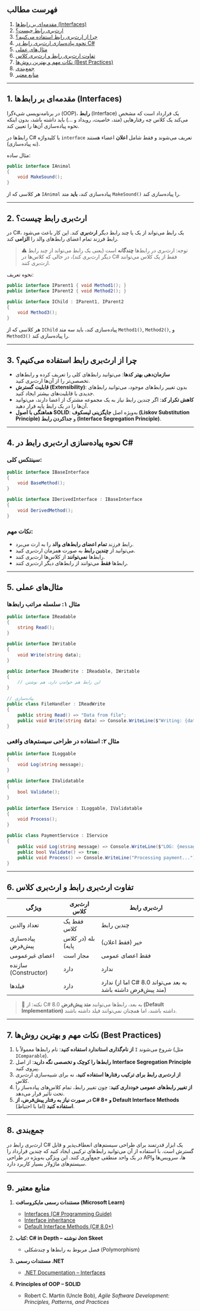 ﻿
## فهرست مطالب

1. [مقدمه‌ای بر رابط‌ها (Interfaces)](#1-مقدمه‌ای-بر-رابط‌ها-interfaces)
2. [ارث‌بری رابط چیست؟](#2-ارث‌بری-رابط-چیست؟)
3. [چرا از ارث‌بری رابط استفاده می‌کنیم؟](#3-چرا-از-ارث‌بری-رابط-استفاده-می‌کنیم؟)
4. [نحوه پیاده‌سازی ارث‌بری رابط در C#](#4-نحوه-پیاده‌سازی-ارث‌بری-رابط-در-c)
5. [مثال‌های عملی](#5-مثال‌های-عملی)
6. [تفاوت ارث‌بری رابط و ارث‌بری کلاس](#6-تفاوت-ارث‌بری-رابط-و-ارث‌بری-کلاس)
7. [نکات مهم و بهترین روش‌ها (Best Practices)](#7-نکات-مهم-و-بهترین-روش‌ها-best-practices)
8. [جمع‌بندی](#8-جمع‌بندی)
9. [منابع معتبر](#9-منابع-معتبر)

---

## 1. مقدمه‌ای بر رابط‌ها (Interfaces)

در برنامه‌نویسی شیءگرا (OOP)، **رابط** (Interface) یک قرارداد است که مشخص می‌کند یک کلاس چه رفتارهایی (متد، خاصیت، رویداد و ...) باید داشته باشد، بدون اینکه نحوه پیاده‌سازی آن‌ها را تعیین کند.

رابط‌ها در C# با کلیدواژه `interface` تعریف می‌شوند و فقط شامل **اعلان** اعضاء هستند (نه پیاده‌سازی).

مثال ساده:

```csharp
public interface IAnimal
{
    void MakeSound();
}
```

هر کلاسی که از `IAnimal` پیاده‌سازی کند، **باید** متد `MakeSound()` را پیاده‌سازی کند.

---

## 2. ارث‌بری رابط چیست؟

در C#، یک رابط می‌تواند از یک یا چند رابط دیگر **ارث‌بری** کند. این کار باعث می‌شود رابط فرزند تمام اعضای رابط‌های والد را **الزامی** کند.

> ⚠️ توجه: ارث‌بری در رابط‌ها **چندگانه** است (یعنی یک رابط می‌تواند از چند رابط دیگر ارث‌بری کند)، در حالی که کلاس‌ها در C# فقط از یک کلاس می‌توانند ارث‌بری کنند.

نحوه تعریف:

```csharp
public interface IParent1 { void Method1(); }
public interface IParent2 { void Method2(); }

public interface IChild : IParent1, IParent2
{
    void Method3();
}
```

هر کلاسی که از `IChild` پیاده‌سازی کند، باید سه متد `Method1()`, `Method2()`, و `Method3()` را پیاده‌سازی کند.

---

## 3. چرا از ارث‌بری رابط استفاده می‌کنیم؟

- **سازمان‌دهی بهتر کدها**: می‌توانید رابط‌های کلی را تعریف کرده و رابط‌های تخصصی‌تر را از آن‌ها ارث‌بری کنید.
- **قابلیت گسترش (Extensibility)**: بدون تغییر رابط‌های موجود، می‌توانید رابط‌های جدیدی با قابلیت‌های بیشتر ایجاد کنید.
- **کاهش تکرار کد**: اگر چندین رابط نیاز به یک مجموعه مشترک از اعضا دارند، می‌توانید آن‌ها را در یک رابط پایه قرار دهید.
- **هماهنگی با اصول SOLID**: به‌ویژه اصل **جایگزینی لیسکوف (Liskov Substitution Principle)** و **جداکردن رابط (Interface Segregation Principle)**.

---

## 4. نحوه پیاده‌سازی ارث‌بری رابط در C#

### سینتکس کلی:

```csharp
public interface IBaseInterface
{
    void BaseMethod();
}

public interface IDerivedInterface : IBaseInterface
{
    void DerivedMethod();
}
```

### نکات مهم:
- رابط فرزند **تمام اعضای رابط‌های والد** را به ارث می‌برد.
- می‌توانید از **چندین رابط** به صورت همزمان ارث‌بری کنید.
- رابط‌ها **نمی‌توانند** از کلاس‌ها ارث‌بری کنند.
- رابط‌ها **فقط** می‌توانند از رابط‌های دیگر ارث‌بری کنند.

---

## 5. مثال‌های عملی

### مثال ۱: سلسله مراتب رابط‌ها

```csharp
public interface IReadable
{
    string Read();
}

public interface IWritable
{
    void Write(string data);
}

public interface IReadWrite : IReadable, IWritable
{
    // این رابط هم خواندن دارد، هم نوشتن
}

// پیاده‌سازی
public class FileHandler : IReadWrite
{
    public string Read() => "Data from file";
    public void Write(string data) => Console.WriteLine($"Writing: {data}");
}
```

### مثال ۲: استفاده در طراحی سیستم‌های واقعی

```csharp
public interface ILoggable
{
    void Log(string message);
}

public interface IValidatable
{
    bool Validate();
}

public interface IService : ILoggable, IValidatable
{
    void Process();
}

public class PaymentService : IService
{
    public void Log(string message) => Console.WriteLine($"LOG: {message}");
    public bool Validate() => true;
    public void Process() => Console.WriteLine("Processing payment...");
}
```

---

## 6. تفاوت ارث‌بری رابط و ارث‌بری کلاس

| ویژگی | ارث‌بری کلاس | ارث‌بری رابط |
|--------|----------------|----------------|
| تعداد والدین | فقط یک کلاس | چندین رابط |
| پیاده‌سازی پیش‌فرض | بله (در کلاس پایه) | خیر (فقط اعلان) |
| اعضای غیرعمومی | مجاز است | فقط اعضای عمومی |
| سازنده (Constructor) | دارد | ندارد |
| فیلدها | دارد | ندارد (اما از C# 8.0 به بعد می‌تواند متد پیش‌فرض داشته باشد) |

> 📌 نکته: از C# 8.0 به بعد، رابط‌ها می‌توانند **متد پیش‌فرض (Default Implementation)** داشته باشند، اما همچنان نمی‌توانند فیلد داشته باشند.

---

## 7. نکات مهم و بهترین روش‌ها (Best Practices)

1. **از نام‌گذاری استاندارد استفاده کنید**: نام رابط‌ها معمولاً با `I` شروع می‌شوند (مثل `IComparable`).
2. **رابط‌ها را کوچک و تخصصی نگه دارید**: از اصل **Interface Segregation Principle** پیروی کنید.
3. **از ارث‌بری رابط برای ترکیب رفتارها استفاده کنید**، نه برای شبیه‌سازی ارث‌بری کلاس.
4. **از تغییر رابط‌های عمومی خودداری کنید**: چون تغییر رابط، تمام کلاس‌های پیاده‌ساز را تحت تأثیر قرار می‌دهد.
5. **در صورت نیاز به رفتار پیش‌فرض، از C# 8+ و Default Interface Methods استفاده کنید** (اما با احتیاط).

---

## 8. جمع‌بندی

ارث‌بری رابط در C# یک ابزار قدرتمند برای طراحی سیستم‌های انعطاف‌پذیر و قابل گسترش است. با استفاده از آن می‌توانید رابط‌های ترکیبی ایجاد کنید که چندین قرارداد را در یک واحد منطقی جمع‌آوری کنند. این ویژگی به‌ویژه در طراحی APIها، سرویس‌ها و سیستم‌های ماژولار بسیار کاربرد دارد.

---

## 9. منابع معتبر

1. **مستندات رسمی مایکروسافت (Microsoft Learn)**  
   - [Interfaces (C# Programming Guide)](https://learn.microsoft.com/en-us/dotnet/csharp/programming-guide/interfaces/)  
   - [Interface inheritance](https://learn.microsoft.com/en-us/dotnet/csharp/programming-guide/interfaces/explicit-interface-implementation#interface-inheritance)  
   - [Default Interface Methods (C# 8.0+)](https://learn.microsoft.com/en-us/dotnet/csharp/whats-new/tutorials/default-interface-methods)

2. **کتاب: C# in Depth – نوشته Jon Skeet**  
   - فصل مربوط به رابط‌ها و چندشکلی (Polymorphism)

3. **مستندات رسمی .NET**  
   - [.NET Documentation – Interfaces](https://learn.microsoft.com/en-us/dotnet/standard/design-guidelines/interfaces)

4. **Principles of OOP – SOLID**  
   - Robert C. Martin (Uncle Bob), *Agile Software Development: Principles, Patterns, and Practices*

